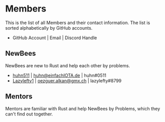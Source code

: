 # Members
This is the list of all Members and their contact information.
The list is sorted alphabetically by GitHub accounts.

- GitHub Account | Email | Discord Handle

## NewBees
NewBees are new to Rust and help each other by problems.
- <a href="https://github.com/huhn511" target="blank">huhn511</a> | <huhn@einfachIOTA.de> | huhn#0511
- <a href="https://github.com/lazylefteye" target="blank">Lazylefty1</a> | <oezguer.alkan@gmx.ch> | lazylefty#8799

## Mentors
Mentors are familiar with Rust and help NewBees by Problems, which they can't find out together.
